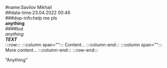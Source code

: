 #name:Savilov Mikhail<br>
##data-time:23.04.2022 00:46<br>
###dop-info:help me pls<br>
**anything**<br>
####but<br>
*anything*<br>
***TEXT***<br>
:::row:::
   :::column span="":::
      Content...
   :::column-end:::
   :::column span="":::
      More content...
   :::column-end:::
:::row-end:::
<!---Comment--->
&#8220;Anything&#8221;
